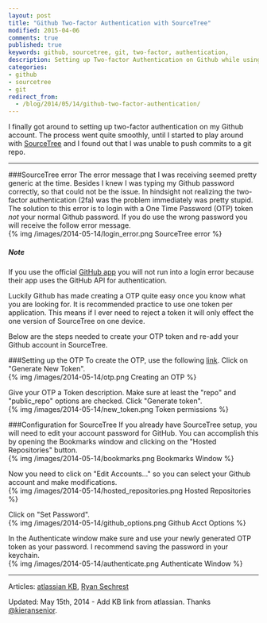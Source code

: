 ```yaml
---
layout: post
title: "Github Two-factor Authentication with SourceTree"
modified: 2015-04-06
comments: true
published: true
keywords: github, sourcetree, git, two-factor, authentication,
description: Setting up Two-factor Authentication on Github while using SourceTree.
categories: 
- github 
- sourcetree 
- git
redirect_from:
  - /blog/2014/05/14/github-two-factor-authentication/
---
```

I finally got around to setting up two-factor authentication on my Github account. The process went quite smoothly, until I started to play around with  [SourceTree](http://www.sourcetreeapp.com/) and I found out that I was unable to push commits to a git repo.

---

###SourceTree error
The error message that I was receiving seemed pretty generic at the time. Besides I knew I was typing my Github password correctly, so that could not be the issue. In hindsight not realizing the two-factor authentication (2fa) was the problem immediately was pretty stupid. The solution to this error is to login with a One Time Password (OTP)  token _not_ your normal Github password. If you do use the wrong password you will receive the follow error message.  
{% img /images/2014-05-14/login_error.png SourceTree error %}

<div class="note info">
  <h5>Note</h5>
  <p>If you use the official <a href="https://mac.github.com">GitHub app</a> you will not run into a login error because their app uses the GitHub API for authentication.</p>
</div>

Luckily Github has made creating a OTP quite easy once you know what you are looking for. It is recommended practice to use one token per application. This means if I ever need to reject a token it will only effect the one version of SourceTree on one device.

Below are the steps needed to create your OTP token and re-add your Github account in SourceTree.

###Setting up the OTP
To create the OTP, use the following [link](https://github.com/settings/applications). Click on "Generate New Token".  
{% img /images/2014-05-14/otp.png Creating an OTP %}

Give your OTP a Token description. Make sure at least the "repo" and "public_repo" options are checked. Click "Generate token".  
{% img /images/2014-05-14/new_token.png Token permissions %}

###Configuration for SourceTree
If you already have SourceTree setup, you will need to edit your account password for GitHub. You can accomplish this by opening the Bookmarks window and clicking on the "Hosted Repositories" button.  
{% img /images/2014-05-14/bookmarks.png Bookmarks Window %}

Now you need to click on "Edit Accounts..." so you can select your Github account and make modifications.  
{% img /images/2014-05-14/hosted_repositories.png Hosted Repositories %}  

Click on "Set Password".  
{% img /images/2014-05-14/github_options.png Github Acct Options %}

In the Authenticate window make sure and use your newly generated OTP token as your password. I recommend saving the password in your keychain.  
{% img /images/2014-05-14/authenticate.png Authenticate Window %}

---

Articles: [atlassian KB](https://confluence.atlassian.com/display/SOURCETREEKB/Two-Factor+Authentication+%282FA%29+with+GitHub+in+SourceTree), 
[Ryan Sechrest](http://ryansechrest.com/2013/12/sourcetree-github-must-specify-two-factor-authentication-otp-code/)  

Updated: May 15th, 2014 - Add KB link from atlassian. Thanks [@kieransenior](https://twitter.com/kieransenior/statuses/466879257864847360).
